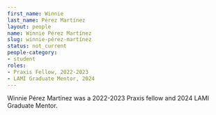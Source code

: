 ```yaml
---
first_name: Winnie
last_name: Pérez Martínez
layout: people
name: Winnie Pérez Martínez
slug: winnie-pérez-martínez
status: not_current
people-category:
- student
roles:
- Praxis Fellow, 2022-2023
- LAMI Graduate Mentor, 2024
---
```

Winnie Pérez Martínez was a 2022-2023 Praxis fellow and 2024 LAMI Graduate Mentor.